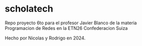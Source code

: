 # scholatech
Repo proyecto 6to para el profesor Javier Blanco de la materia Programacion de Redes en la ETN26 Confederacion Suiza

Hecho por Nicolas y Rodrigo en 2024.